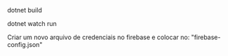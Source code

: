 dotnet build

dotnet watch run

Criar um novo arquivo de credenciais no firebase e colocar no: "firebase-config.json"
